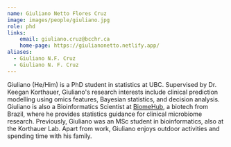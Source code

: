 ```yaml
---
name: Giuliano Netto Flores Cruz
image: images/people/giuliano.jpg
role: phd
links:
    email: giuliano.cruz@bcchr.ca
    home-page: https://giulianonetto.netlify.app/
aliases:
  - Giuliano N.F. Cruz
  - Giuliano N. F. Cruz
---
```


Giuliano (He/Him) is a PhD student in statistics at UBC. Supervised by Dr. Keegan Korthauer, Giuliano's research interests include clinical prediction modelling using omics features, Bayesian statistics, and decision analysis. Giuliano is also a Bioinformatics Scientist at [BiomeHub](https://www.biome-hub.com/pesquisa), a biotech from Brazil, where he provides statistics guidance for clinical microbiome research. Previously, Giuliano was an MSc student in bioinformatics, also at the Korthauer Lab. Apart from work, Giuliano enjoys outdoor activities and spending time with his family.


